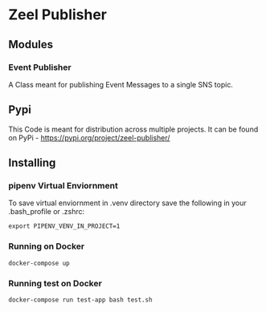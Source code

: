 # Zeel Publisher

## Modules

### Event Publisher

A Class meant for publishing Event Messages to a single SNS topic.

## Pypi

This Code is meant for distribution across multiple projects. It can be found on
PyPi - https://pypi.org/project/zeel-publisher/

## Installing

### pipenv Virtual Enviornment

To save virtual enviornment in .venv directory save the following in your .bash_profile or .zshrc:

`export PIPENV_VENV_IN_PROJECT=1`

### Running on Docker

`docker-compose up`

### Running test on Docker

`docker-compose run test-app bash test.sh`




